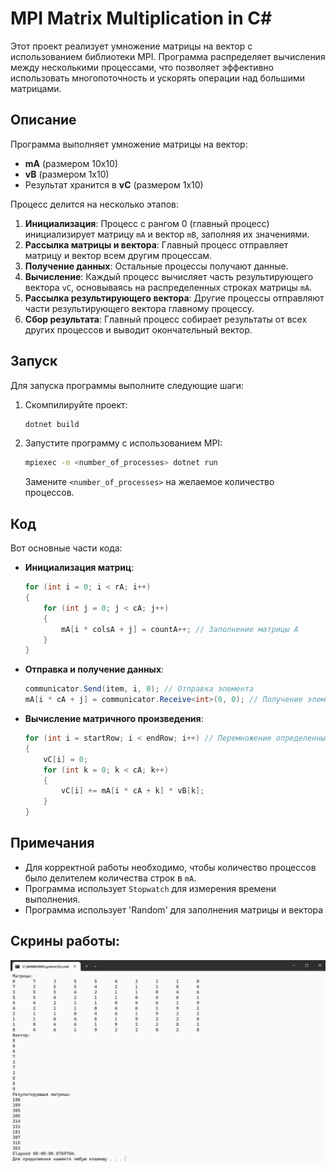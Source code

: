 
# MPI Matrix Multiplication in C#

Этот проект реализует умножение матрицы на вектор с использованием библиотеки MPI. Программа распределяет вычисления между несколькими процессами, что позволяет эффективно использовать многопоточность и ускорять операции над большими матрицами.

## Описание

Программа выполняет умножение матрицы на вектор:

- **mA** (размером 10x10)
- **vB** (размером 1x10)
- Результат хранится в **vC** (размером 1x10)

Процесс делится на несколько этапов:

1. **Инициализация**: Процесс с рангом 0 (главный процесс) инициализирует матрицу `mA` и вектор `mB`, заполняя их значениями.
2. **Рассылка матрицы и вектора**: Главный процесс отправляет матрицу и вектор всем другим процессам.
3. **Получение данных**: Остальные процессы получают данные.
4. **Вычисление**: Каждый процесс вычисляет часть результирующего вектора `vC`, основываясь на распределенных строках матрицы `mA`.
5. **Рассылка результирующего вектора**: Другие процессы отправляют части результирующего вектора главному процессу.
6. **Сбор результата**: Главный процесс собирает результаты от всех других процессов и выводит окончательный вектор.

## Запуск

Для запуска программы выполните следующие шаги:

1. Скомпилируйте проект:
   ```bash
   dotnet build
   ```

2. Запустите программу с использованием MPI:
   ```bash
   mpiexec -n <number_of_processes> dotnet run
   ```
   Замените `<number_of_processes>` на желаемое количество процессов.

## Код

Вот основные части кода:

- **Инициализация матриц**:
    ```csharp
    for (int i = 0; i < rA; i++)
    {
        for (int j = 0; j < cA; j++)
        {
            mA[i * colsA + j] = countA++; // Заполнение матрицы A
        }
    }
    ```

- **Отправка и получение данных**:
    ```csharp
    communicator.Send(item, i, 0); // Отправка элемента
    mA[i * cA + j] = communicator.Receive<int>(0, 0); // Получение элемента
    ```

- **Вычисление матричного произведения**:
    ```csharp
    for (int i = startRow; i < endRow; i++) // Перемножение определенных за процесом строк
	{
        vC[i] = 0;
        for (int k = 0; k < cA; k++)
        {
            vC[i] += mA[i * cA + k] * vB[k];
        }
	}
    ```

## Примечания

- Для корректной работы необходимо, чтобы количество процессов было делителем количества строк в `mA`.
- Программа использует `Stopwatch` для измерения времени выполнения.
- Программа использует 'Random' для заполнения матрицы и вектора

## Скрины работы:
![screenshot](Rez_Rabot.png)
